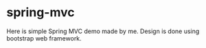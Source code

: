 spring-mvc
==========

Here is simple Spring MVC demo made by me. Design is done using bootstrap web framework.
